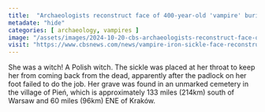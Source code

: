 ```yaml
---
title:  "Archaeologists reconstruct face of 400-year-old 'vampire' buried with iron sickle across her neck"
metadate: "hide"
categories: [ archaeology, vampires ]
image: "/assets/images/2024-10-20-cbs-archaeologists-reconstruct-face-of-400-year-old-vampire.jpg"
visit: "https://www.cbsnews.com/news/vampire-iron-sickle-face-reconstructed-poland/"
---
```

She was a witch! A Polish witch. The sickle was placed at her throat to keep her from coming back from the dead, apparently after the padlock on her foot failed to do the job. Her grave was found in an unmarked cemetery in the village of Pień, which is approximately 133 miles (214km) south of Warsaw and 60 miles (96km) ENE of Kraków.
